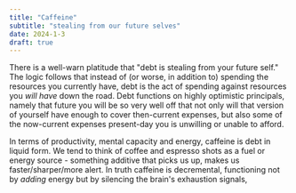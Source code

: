 ```yaml
---
title: "Caffeine"
subtitle: "stealing from our future selves"
date: 2024-1-3
draft: true
---
```

There is a well-warn platitude that "debt is stealing from your future self." The logic follows that instead of (or worse, in addition to) spending the resources you currently have, debt is the act of spending against resources you _will have_ down the road. Debt functions on highly optimistic principals, namely that future you will be so very well off that not only will that version of yourself have enough to cover then-current expenses, but also some of the now-current expenses present-day you is unwilling or unable to afford. 

In terms of productivity, mental capacity and energy, caffeine is debt in liquid form.    We tend to think of coffee and espresso shots as a fuel or energy source - something additive that picks us up, makes us faster/sharper/more alert. In truth caffeine is decremental, functioning not by _adding_ energy but by silencing the brain's exhaustion signals, 
<!--stackedit_data:
eyJoaXN0b3J5IjpbNjc5NTQ2OTI1LC0yMDMzNTEwMjAsLTE2MT
QwMzkyOTcsLTM2MTYzNTA1MSwtMzUxMjkzMzUwXX0=
-->